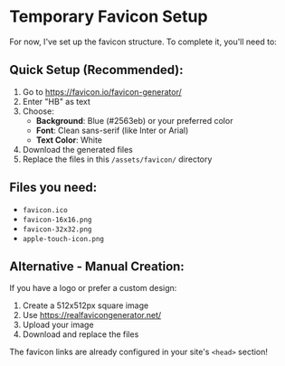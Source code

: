# Temporary Favicon Setup

For now, I've set up the favicon structure. To complete it, you'll need to:

## Quick Setup (Recommended):
1. Go to https://favicon.io/favicon-generator/
2. Enter "HB" as text
3. Choose:
   - **Background**: Blue (#2563eb) or your preferred color
   - **Font**: Clean sans-serif (like Inter or Arial)
   - **Text Color**: White
4. Download the generated files
5. Replace the files in this `/assets/favicon/` directory

## Files you need:
- `favicon.ico`
- `favicon-16x16.png` 
- `favicon-32x32.png`
- `apple-touch-icon.png`

## Alternative - Manual Creation:
If you have a logo or prefer a custom design:
1. Create a 512x512px square image
2. Use https://realfavicongenerator.net/ 
3. Upload your image
4. Download and replace the files

The favicon links are already configured in your site's `<head>` section!
